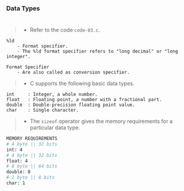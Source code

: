 ### Data Types
#

> - Refer to the code `code-03.c`.

```plaintext
%ld
    - Format specifier.
    - The %ld format specifier refers to "long decimal" or "long integer".

Format Specifier
    - Are also called as conversion specifier.
```

> - C supports the following basic data types.

```plaintext
int     : Integer, a whole number.
float   : Floating point, a number with a fractional part.
double  : Double-precision floating point value.
char    : Single character.
```

> - The `sizeof` operator gives the memory requirements for
    a particular data type.

```bash
MEMORY REQUIREMENTS
# 4 byte || 32 bits
int: 4
# 4 byte || 32 bits
float: 4
# 8 byte || 64 bits
double: 8
# 1 byte || 8 bits
char: 1
```
